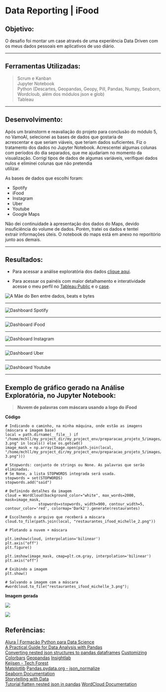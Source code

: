 # Data Reporting | iFood

## Objetivo:

O desafio foi montar um case através de uma experiência Data Driven com os meus dados pessoais em aplicativos de uso diário.

---

## Ferramentas Utilizadas:

> Scrum e Kanban      
> Jupyter Notebook       
> Python (Descartes, Geopandas, Geopy, Pill, Pandas, Numpy, Seaborn, Wordcloub, além dos módulos json e glob)       
> Tableau         

---

## Desenvolvimento:

Após um brainstorm e reavaliação do projeto para conclusão do módulo 5, no VamoAI, selecionei as bases de dados que gostaria de       
acrescentar e que seriam viáveis, que teriam dados suficientes.
Fiz o tratamento dos dados no Jupyter Notebook. Acrescentei algumas colunas com períodos do dia separados, que me ajudariam no
momento da visualização. Corrigi tipos de dados de algumas variáveis, verifiquei dados nulos e eliminei colunas que não pretendia     
utilizar.

As bases de dados que escolhi foram:

* Spotify
* iFood
* Instagram
* Uber
* Youtube
* Google Maps

Não dei continuidade à apresentação dos dados do Maps, devido insuficiência do volume de dados. Porém, tratei os dados e tentei         
extrair informações úteis. O notebook do maps está em anexo no reporitório junto aos demais.

---

## Resultados:

* Para acessar a análise exploratória dos dados [clique aqui](https://github.com/michelle-lira/data-reporting-iFood/tree/main/notebooks).

* Para acessar os painéis com maior detalhamento e interatividade acesse o meu perfil no [Tableau Public](https://public.tableau.com/app/profile/michelle.lira) e      o [case](https://public.tableau.com/views/case_iFood/data_reporting?:language=en-US&:display_count=n&:origin=viz_share_link).

![A Mãe do Ben entre dados, beats e bytes](https://github.com/michelle-lira/data-reporting-iFood/blob/main/dashboards/Dash-1.png)

---

![Dashboard Spotify](https://github.com/michelle-lira/data-reporting-iFood/blob/main/dashboards/Dash-Spotify.png)

---

![Dashboard iFood](https://github.com/michelle-lira/data-reporting-iFood/blob/main/dashboards/Dash-Ifood.png)

---

![Dashboard Instagram](https://github.com/michelle-lira/data-reporting-iFood/blob/main/dashboards/Dash-Insta.png)

---

![Dashboard Uber](https://github.com/michelle-lira/data-reporting-iFood/blob/main/dashboards/Dash-Uber.png)

---

![Dashboard Youtube](https://github.com/michelle-lira/data-reporting-iFood/blob/main/dashboards/Dash-Youtube.png)

---

## Exemplo de gráfico gerado na Análise Exploratória, no Jupyter Notebook:

> **Nuvem de palavras com máscara usando a logo do iFood**      

**Código**       
```
# Indicando o caminho, na minha máquina, onde estão as imagens (máscara e imagem base)
local = path.dirname(__file__) if "/home/mchll/my_project_dir/my_project_env/preparacao_projeto_5/images/ifood-3.png" in locals() else os.getcwd()
image_mask = np.array(Image.open(path.join(local, "/home/mchll/my_project_dir/my_project_env/preparacao_projeto_5/images/ifood-3.png")))

# Stopwords: conjunto de strings ou None. As palavras que serão eliminadas.    
# Se None, a lista STOPWORDS integrada será usada.
stopwords = set(STOPWORDS)
stopwords.add("said")

# Definindo detalhes da imagem
cloud = WordCloud(background_color="white", max_words=2000, mask=image_mask,
               stopwords=stopwords, width=900, contour_width=5, contour_color='red', colormap='Dark2').generate(restaurantes)

# Escolhendo o arquivo que receberá a máscara
cloud.to_file(path.join(local, "restaurantes_ifood_michelle_2.png"))

# Plotando a nuvem + máscara

plt.imshow(cloud, interpolation='bilinear')
plt.axis("off")
plt.figure()

plt.imshow(image_mask, cmap=plt.cm.gray, interpolation='bilinear')
plt.axis("off")

# Exibindo a imagem
plt.show()

# Salvando a imagem com a máscara
#wordcloud.to_file("restaurantes_ifood_michelle_3.png");
```

**Imagem gerada**

![](https://github.com/michelle-lira/data-reporting-iFood/blob/main/images/restaurantes_ifood_michelle_2.png)

![](https://github.com/michelle-lira/data-reporting-iFood/blob/main/images/ifood-3.png)


## Referências:

[Alura | Formação Python para Data Science](https://www.alura.com.br/formacao-python-data-science)     
[A Practical Guide for Data Analysis with Pandas](https://towardsdatascience.com/a-practical-guide-for-data-analysis-with-pandas-e24e467195a9)      
[Converting nested json structures to pandas dataframes](https://medium.com/swlh/converting-nested-json-structures-to-pandas-dataframes-e8106c59976e) 
[Customizing Colorbars](https://jakevdp.github.io/PythonDataScienceHandbook/04.07-customizing-colorbars.html)
[Geopandas](https://geopandas.org/)
[Insightlab](https://insightlab.ufc.br/6-truques-do-pandas-para-impulsionar-sua-analise-de-dados/)           
[Kejisen - Tech Forest](https://www.kejisen.com/pt/article/113141201.html)         
[Matplotlib](https://matplotlib.org/stable/contents.html)
[Pandas.pydata.org - json_normalize](https://pandas.pydata.org/pandas-docs/version/0.21/generated/pandas.io.json.json_normalize.html)         
[Seaborn Documentation](https://seaborn.pydata.org/)         
[Storytelling with Data](https://www.storytellingwithdata.com/books)               
[Tutorial flatten nested json in pandas](https://www.kaggle.com/jboysen/quick-tutorial-flatten-nested-json-in-pandas)
[WordCloud Documentation](https://amueller.github.io/word_cloud/generated/wordcloud.WordCloud.html)



